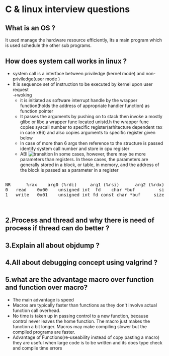 # C & linux interview questions
## What is an OS ?  
   It used manage the hardware resource efficiently, Its a main program which is used schedule the other sub programs. 
## How does system call works in linux ?
- system call is a interface between priviledge (kernel mode) and non-priviledge(user mode )
- It is sequence set of instruction to be executed by kernel upon user request </br>
&#8594;woking </br>
  * it is initiated as software interrupt handle by the wrapper function(holds the address of appropriate handler function) as function pointer  
  * It passes the arguments by pushing on to stack then invoke a mostly glibc or libc.a wrapper func located unistd.h the wrapper func copies syscall number to specific register(arhitecture dependent rax in case x86) and also copies arguments to specific register given below
  * In case of more than 6 args then reference to the structure is passed 
  identify system call number and store in cpu register 
  * ABI
![transition](system_call.png "Title")
In some 
cases, however, there may be more parameters than registers. In these cases, 
the parameters are generally stored in a block, or table, in memory, and the 
address of the block is passed as a parameter in a register
<pre> 
NR 		%rax	arg0 (%rdi)	    arg1 (%rsi)	     arg2 (%rdx)	         arg3 (%r10) arg4 (%r8) arg5 (%r9)
0	read	0x00	unsigned int  fd	char *buf	      size_t count	     -       -         -
1	write	0x01	unsigned int fd	const char *buf 	size_t count                   -       -         -
</pre>
<br/>

## 2.Process and thread and why there is need of process if thread can do better ? 
## 3.Explain all about objdump ?
## 4.All about debugging concept using valgrind ?
## 5.what are the advantage macro over function and function over macro?
- The main advantage is speed  
- Macros are typically faster than functions as they don't involve actual function call overhead.
- No time is taken up in passing control to a new function, because control never leaves the home function. The macro just makes the function a bit longer. Macros may make       compiling slower but the compiled programs are faster.
- Advantage of Functions(re-useability instead of copy pasting a macro) they are useful when large code is to be written and its does type check and compile time errors 

